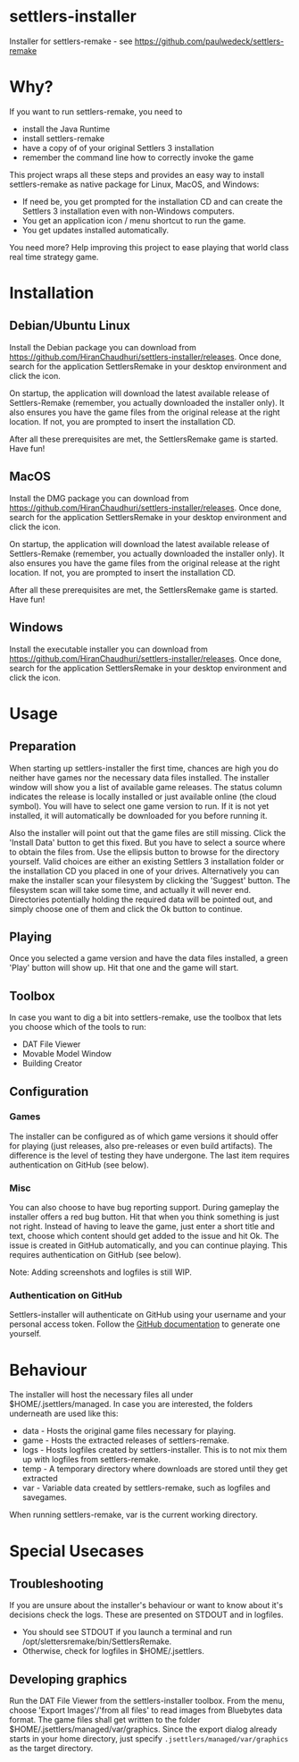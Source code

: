 # settlers-installer
Installer for settlers-remake - see https://github.com/paulwedeck/settlers-remake

# Why?

If you want to run settlers-remake, you need to
- install the Java Runtime
- install settlers-remake
- have a copy of of your original Settlers 3 installation
- remember the command line how to correctly invoke the game

This project wraps all these steps and provides an easy way to install 
settlers-remake as native package for Linux, MacOS, and Windows:

- If need be, you get prompted for the installation CD and can create the Settlers 3 installation even with non-Windows computers.
- You get an application icon / menu shortcut to run the game.
- You get updates installed automatically.

You need more? Help improving this project to ease playing that world class real time strategy game.

# Installation

## Debian/Ubuntu Linux

Install the Debian package you can download from 
https://github.com/HiranChaudhuri/settlers-installer/releases. Once done, search 
for the application SettlersRemake in your desktop environment and click the 
icon.

On startup, the application will download the latest available release of 
Settlers-Remake (remember, you actually downloaded the installer only). It also
ensures you have the game files from the original release at the right location.
If not, you are prompted to insert the installation CD.

After all these prerequisites are met, the SettlersRemake game is started.
Have fun!

## MacOS

Install the DMG package you can download from 
https://github.com/HiranChaudhuri/settlers-installer/releases. Once done, search 
for the application SettlersRemake in your desktop environment and click the 
icon.

On startup, the application will download the latest available release of 
Settlers-Remake (remember, you actually downloaded the installer only). It also
ensures you have the game files from the original release at the right location.
If not, you are prompted to insert the installation CD.

After all these prerequisites are met, the SettlersRemake game is started.
Have fun!

## Windows

Install the executable installer you can download from 
https://github.com/HiranChaudhuri/settlers-installer/releases. Once done, search 
for the application SettlersRemake in your desktop environment and click the 
icon.

# Usage

## Preparation

When starting up settlers-installer the first time, chances are high you do neither
have games nor the necessary data files installed. The installer window will show
you a list of available game releases. The status column indicates the release
is locally installed or just available online (the cloud symbol). You will have
to select one game version to run. If it is not yet installed, it will automatically
be downloaded for you before running it.

Also the installer will point out that the game files are still missing. Click
the 'Install Data' button to get this fixed. But you have to select a source where
to obtain the files from. Use the ellipsis button to browse for the directory 
yourself. Valid choices are either an existing Settlers 3 installation folder or
the installation CD you placed in one of your drives.
Alternatively you can make the installer scan your filesystem by clicking the
'Suggest' button. The filesystem scan will take some time, and actually it will
never end. Directories potentially holding the required data will be pointed out,
and simply choose one of them and click the Ok button to continue.

## Playing

Once you selected a game version and have the data files installed, a green
'Play' button will show up. Hit that one and the game will start.

## Toolbox

In case you want to dig a bit into settlers-remake, use the toolbox that lets you
choose which of the tools to run: 
- DAT File Viewer
- Movable Model Window
- Building Creator

## Configuration

### Games

The installer can be configured as of which game versions it should offer for
playing (just releases, also pre-releases or even build artifacts). The difference
is the level of testing they have undergone. The last item requires authentication
on GitHub (see below).

### Misc

You can also choose to have bug reporting support. During gameplay the installer
offers a red bug button. Hit that when you think something is just not right.
Instead of having to leave the game, just enter a short title and text, choose
which content should get added to the issue and hit Ok. The issue is created in
GitHub automatically, and you can continue playing. This requires authentication
on GitHub (see below).

Note: Adding screenshots and logfiles is still WIP.

### Authentication on GitHub

Settlers-installer will authenticate on GitHub using your username and your
personal access token. Follow the [GitHub documentation](https://docs.github.com/en/authentication/keeping-your-account-and-data-secure/creating-a-personal-access-token) 
to generate one yourself.

# Behaviour

The installer will host the necessary files all under $HOME/.jsettlers/managed.
In case you are interested, the folders underneath are used like this:

- data - Hosts the original game files necessary for playing.
- game - Hosts the extracted releases of settlers-remake.
- logs - Hosts logfiles created by settlers-installer. This is to not mix them
up with logfiles from settlers-remake.
- temp - A temporary directory where downloads are stored until they get extracted
- var - Variable data created by settlers-remake, such as logfiles and savegames.

When running settlers-remake, var is the current working directory.

# Special Usecases

## Troubleshooting

If you are unsure about the installer's behaviour or want to know about it's 
decisions check the logs. These are presented on STDOUT and in logfiles.

- You should see STDOUT if you launch a terminal and run 
/opt/slettersremake/bin/SettlersRemake.
- Otherwise, check for logfiles in $HOME/.jsettlers.

## Developing graphics

Run the DAT File Viewer from the settlers-installer toolbox. From the menu,
choose 'Export Images'/'from all files' to read images from Bluebytes data format.
The game files shall get written to the folder $HOME/.jsettlers/managed/var/graphics.
Since the export dialog already starts in your home directory, just specify
`.jsettlers/managed/var/graphics` as the target directory.